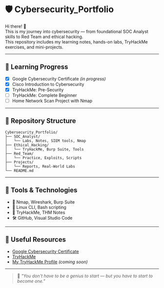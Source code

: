 # 🛡️ Cybersecurity_Portfolio

Hi there! 👋  
This is my journey into cybersecurity — from foundational SOC Analyst skills to Red Team and ethical hacking.  
This repository includes my learning notes, hands-on labs, TryHackMe exercises, and mini-projects.

---

## 🚀 Learning Progress

- [x] Google Cybersecurity Certificate *(in progress)*
- [x] Cisco Introduction to Cybersecurity
- [x] TryHackMe: Pre-Security
- [ ] TryHackMe: Complete Beginner
- [ ] Home Network Scan Project with Nmap

---

## 📁 Repository Structure

```
Cybersecurity_Portfolio/
├── SOC_Analyst/
│   └── Labs, Notes, SIEM tools, Nmap
├── Ethical_Hacking/
│   └── TryHackMe, Burp Suite, Tools
├── Red_Team/
│   └── Practice, Exploits, Scripts
├── Projects/
│   └── Reports, Real-World Labs
└── README.md
```

---

## 🧰 Tools & Technologies

- 🔐 Nmap, Wireshark, Burp Suite
- 🐧 Linux CLI, Bash scripting
- 🧠 TryHackMe, THM Notes
- 🛠️ GitHub, Visual Studio Code

---

## 🔗 Useful Resources

- [Google Cybersecurity Certificate](https://www.coursera.org/professional-certificates/google-cybersecurity)
- [TryHackMe](https://tryhackme.com/)
- [My TryHackMe Profile](#) *(coming soon)*

---

> 💬 *"You don't have to be a genius to start — but you have to start to become one."*
